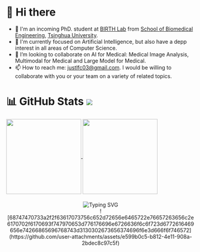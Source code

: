 # 👋 Hi there 

- 🌱 I'm an incoming PhD. student at [BIRTH Lab](https://birthlab.github.io/) from [School of Biomedical Engineering](https://www.med.tsinghua.edu.cn/en/), [Tsinghua University](https://www.tsinghua.edu.cn/).
- 🔭 I'm currently focused on Artificial Intelligence, but also have a depp interest in all areas of Computer Science.
- 👯 I’m looking to collaborate on AI for Medical: Medical Image Analysis, Multimodal for Medical and Large Model for Medical.
- 📫 How to reach me: [justlfc03@gmail.com](mailto:justlfc03@gmail.com). I would be willing to collaborate with you or your team on a variety of related topics.

# 📊 GitHub Stats ![](https://komarev.com/ghpvc/?username=JustlfC03&label=PROFILE+VIEWS)

<a href="https://github.com/anuraghazra/github-readme-stats">
  <img height="200" align="center" src="https://github-readme-stats.vercel.app/api?username=JustlfC03&show_icons=true&theme=default&rank_icon=percentile"/>
</a>

<a href="https://github.com/anuraghazra/github-readme-stats">
  <img height="200" align="center" src="https://github-readme-stats.vercel.app/api/top-langs/?username=JustlfC03&layout=compact&theme=default"/>
</a>

<div align="center" style="margin-top: 20px;">
  <img src="https://readme-typing-svg.demolab.com?font=Fira+Code&size=30&pause=1000&center=true&vCenter=true&width=900&height=55&lines=Always stay passionate and always keep learning." alt="Typing SVG" />
</div>
<div align="center">
![68747470733a2f2f63617073756c652d72656e6465722e76657263656c2e6170702f6170693f747970653d776176696e6726636f6c6f723d6772616469656e74266865696768743d3130302673656374696f6e3d666f6f746572](https://github.com/user-attachments/assets/e599b0c5-b812-4e11-908a-2bdec8c97c5f)

<!--
## 𝚂𝚑𝚘𝚠 𝚜𝚘𝚖𝚎 ❤️ 𝚋𝚢 𝚜𝚝𝚊𝚛𝚛𝚒𝚗𝚐 𝚜𝚘𝚖𝚎 𝚘𝚏 𝚝𝚑𝚎 𝚛𝚎𝚙𝚘𝚜𝚒𝚝𝚘𝚛𝚒𝚎𝚜!
-->

<!--
<a href="https://github.com/anuraghazra/convoychat">
  <img align="center" src="https://github-readme-stats.vercel.app/api/pin/?username=JustlfC03&repo=xxx" />
</a>
-->

<!--
- 🌱 I’m currently learning ...
- 🔭 I’m currently working on ...
- 🤔 I’m looking for help with ...
- 👯 I’m looking to collaborate on ...
- 💬 Ask me about ...
- 📫 How to reach me: ...
- 😄 Pronouns: ...
- ⚡ Fun fact: ...
-->

<!--
<div align="center" style="font-family: 'Segoe UI', Tahoma, Geneva, Verdana, sans-serif;">
  <p>Profile Visitor Count</p>
  <img src="https://profile-counter.glitch.me/JustlfC03/count.svg" alt="Profile Visitor Count" />
</div>
-->

